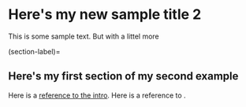 # Here's my new sample title 2

This is some sample text. But with a littel more

(section-label)=
## Here's my first section of my second example

Here is a [reference to the intro](intro.md). Here is a reference to [](section-label).